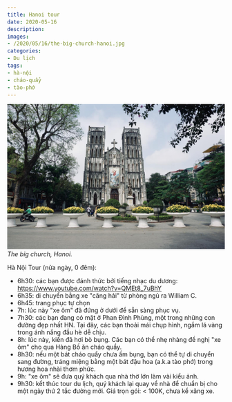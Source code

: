 ```yaml
---
title: Hanoi tour
date: 2020-05-16
description:
images:
- /2020/05/16/the-big-church-hanoi.jpg
categories:
- Du lịch
tags:
- hà-nội
- cháo-quẩy
- tào-phớ
---
```

![The big church](/2020/05/16/the-big-church-hanoi.jpg)
*The big church, Hanoi.*

Hà Nội Tour (nửa ngày, 0 đêm):

- 6h30: các bạn được đánh thức bởi tiếng nhạc du dương: https://www.youtube.com/watch?v=QMEt8_7uBhY
- 6h35: di chuyển bằng xe "căng hải" từ phòng ngủ ra William C.
- 6h45: trang phục tự chọn
- 7h: lúc này "xe ôm" đã đứng ở dưới để sẵn sàng phục vụ.
- 7h30: các bạn đang có mặt ở Phan Đình Phùng, một trong những con đường đẹp nhất HN. Tại đây, các bạn thoải mái chụp hình, ngắm lá vàng trong ánh nắng đầu hè dễ chịu.
- 8h: lúc này, kiến đã hơi bò bụng. Các bạn có thể nhẹ nhàng đề nghị "xe ôm" cho qua Hàng Bồ ăn cháo quẩy.
- 8h30: nếu một bát cháo quẩy chưa ấm bụng, bạn có thể tự di chuyển sang đường, tráng miệng bằng một bát đậu hoa (a.k.a tào phớ) trong hương hoa nhài thơm phức.
- 9h: "xe ôm" sẽ đưa quý khách qua nhà thờ lớn làm vài kiểu ảnh.
- 9h30: kết thúc tour du lịch, quý khách lại quay về nhà để chuẩn bị cho một ngày thứ 2 tắc đường mới.
  Giá trọn gói: < 100K, chưa kể xăng xe.